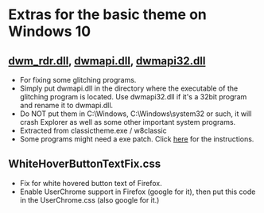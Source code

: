 # Extras for the basic theme on Windows 10
## [dwm_rdr.dll](https://ingan121.tk/dwm_rdr.dll), [dwmapi.dll](https://ingan121.tk/dwmapi.dll), [dwmapi32.dll](https://ingan121.tk/dwmapi32.dll)
* For fixing some glitching programs.
* Simply put dwmapi.dll in the directory where the executable of the glitching program is located. Use dwmapi32.dll if it's a 32bit program and rename it to dwmapi.dll.
* Do NOT put them in C:\Windows, C:\Windows\system32 or such, it will crash Explorer as well as some other important system programs.
* Extracted from classictheme.exe / w8classic
* Some programs might need a exe patch. Click [here](https://winclassic.boards.net/post/4241/thread) for the instructions.

## WhiteHoverButtonTextFix.css
* Fix for white hovered button text of Firefox.
* Enable UserChrome support in Firefox (google for it), then put this code in the UserChrome.css (also google for it.)